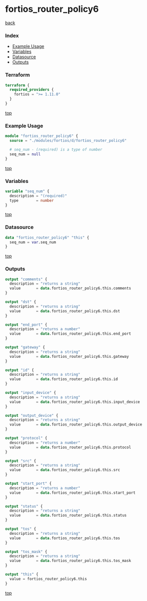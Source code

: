 # fortios_router_policy6

[back](../fortios.md)

### Index

- [Example Usage](#example-usage)
- [Variables](#variables)
- [Datasource](#datasource)
- [Outputs](#outputs)

### Terraform

```terraform
terraform {
  required_providers {
    fortios = ">= 1.11.0"
  }
}
```

[top](#index)

### Example Usage

```terraform
module "fortios_router_policy6" {
  source = "./modules/fortios/d/fortios_router_policy6"

  # seq_num - (required) is a type of number
  seq_num = null
}
```

[top](#index)

### Variables

```terraform
variable "seq_num" {
  description = "(required)"
  type        = number
}
```

[top](#index)

### Datasource

```terraform
data "fortios_router_policy6" "this" {
  seq_num = var.seq_num
}
```

[top](#index)

### Outputs

```terraform
output "comments" {
  description = "returns a string"
  value       = data.fortios_router_policy6.this.comments
}

output "dst" {
  description = "returns a string"
  value       = data.fortios_router_policy6.this.dst
}

output "end_port" {
  description = "returns a number"
  value       = data.fortios_router_policy6.this.end_port
}

output "gateway" {
  description = "returns a string"
  value       = data.fortios_router_policy6.this.gateway
}

output "id" {
  description = "returns a string"
  value       = data.fortios_router_policy6.this.id
}

output "input_device" {
  description = "returns a string"
  value       = data.fortios_router_policy6.this.input_device
}

output "output_device" {
  description = "returns a string"
  value       = data.fortios_router_policy6.this.output_device
}

output "protocol" {
  description = "returns a number"
  value       = data.fortios_router_policy6.this.protocol
}

output "src" {
  description = "returns a string"
  value       = data.fortios_router_policy6.this.src
}

output "start_port" {
  description = "returns a number"
  value       = data.fortios_router_policy6.this.start_port
}

output "status" {
  description = "returns a string"
  value       = data.fortios_router_policy6.this.status
}

output "tos" {
  description = "returns a string"
  value       = data.fortios_router_policy6.this.tos
}

output "tos_mask" {
  description = "returns a string"
  value       = data.fortios_router_policy6.this.tos_mask
}

output "this" {
  value = fortios_router_policy6.this
}
```

[top](#index)